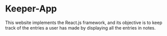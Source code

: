 # Keeper-App
This website implements the React.js framework, and its objective is to keep track of the entries a user has made by displaying all the entries in notes.
